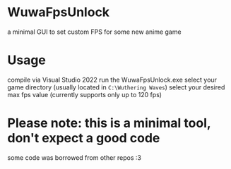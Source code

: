 # WuwaFpsUnlock
 a minimal GUI to set custom FPS for some new anime game

# Usage
 compile via Visual Studio 2022
 run the WuwaFpsUnlock.exe
 select your game directory (usually located in `C:\Wuthering Waves`)
 select your desired max fps value (currently supports only up to 120 fps)

# Please note: this is a minimal tool, don't expect a good code
 some code was borrowed from other repos :3